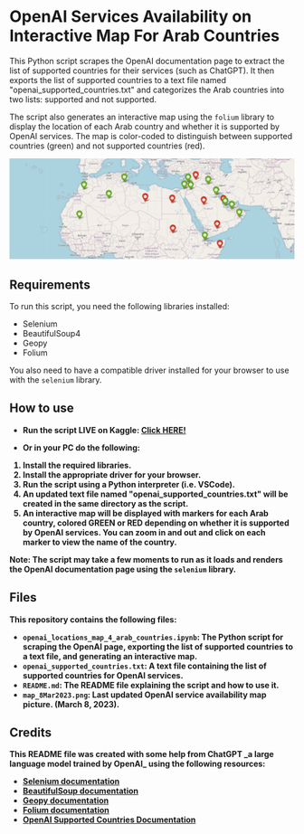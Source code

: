 <html>
<body>
	<h1>OpenAI Services Availability on Interactive Map For Arab Countries</h1>
	<p>This Python script scrapes the OpenAI documentation page to extract the list of supported countries for their services (such as ChatGPT). It then exports the list of supported countries to a text file named "openai_supported_countries.txt" and categorizes the Arab countries into two lists: supported and not supported.</p>

<p>The script also generates an interactive map using the <code>folium</code> library to display the location of each Arab country and whether it is supported by OpenAI services. The map is color-coded to distinguish between supported countries (green) and not supported countries (red).</p>

![alt text](map_8Mar2023.png "sample")

<h2>Requirements</h2>

<p>To run this script, you need the following libraries installed:</p>

<ul>
	<li>Selenium</li>
	<li>BeautifulSoup4</li>
	<li>Geopy</li>
	<li>Folium</li>
</ul>

<p>You also need to have a compatible driver installed for your browser to use with the <code>selenium</code> library.</p>

<h2>How to use</h2>

<ul>
	<li> <b>Run the script LIVE on Kaggle: </b><a href="https://www.kaggle.com/code/soliman2020/openai-availability-map"><b>Click HERE!<b></a></li>
</ul>
<ul> <li>Or in your PC do the following:</li></ul>
<ol>
	<li>Install the required libraries.</li>
	<li>Install the appropriate driver for your browser.</li>
	<li>Run the script using a Python interpreter (i.e. VSCode).</li>
	<li>An updated text file named "openai_supported_countries.txt" will be created in the same directory as the script.</li>
	<li>An interactive map will be displayed with markers for each Arab country, colored <b>GREEN</b> or <b>RED</b> depending on whether it is supported by OpenAI services. You can zoom in and out and click on each marker to view the name of the country.</li>
</ol>

<p>Note: The script may take a few moments to run as it loads and renders the OpenAI documentation page using the <code>selenium</code> library.</p>

<h2>Files</h2>

<p>This repository contains the following files:</p>

<ul>
	<li><code>openai_locations_map_4_arab_countries.ipynb</code>: The Python script for scraping the OpenAI page, exporting the list of supported countries to a text file, and generating an interactive map.</li>
	<li><code>openai_supported_countries.txt</code>: A text file containing the list of supported countries for OpenAI services.</li>
	<li><code>README.md</code>: The README file explaining the script and how to use it.</li>
	<li><code>map_8Mar2023.png</code>: Last updated OpenAI service availability map picture. (March 8, 2023).</li>
</ul>

<h2>Credits</h2>

<p>This README file was created with some help from ChatGPT _a large language model trained by OpenAI_ using the following resources:</p>

<ul>
	<li><a href="https://selenium-python.readthedocs.io/">Selenium documentation</a></li>
	<li><a href="https://www.crummy.com/software/BeautifulSoup/bs4/doc/">BeautifulSoup documentation</a></li>
	<li><a href="https://geopy.readthedocs.io/">Geopy documentation</a></li>
	<li><a href="https://python-visualization.github.io/folium/">Folium documentation</a></li>
	<li><a href="https://platform.openai.com/docs/supported-countries">OpenAI Supported Countries Documentation</a></li>
</ul>
</body>
</html>
